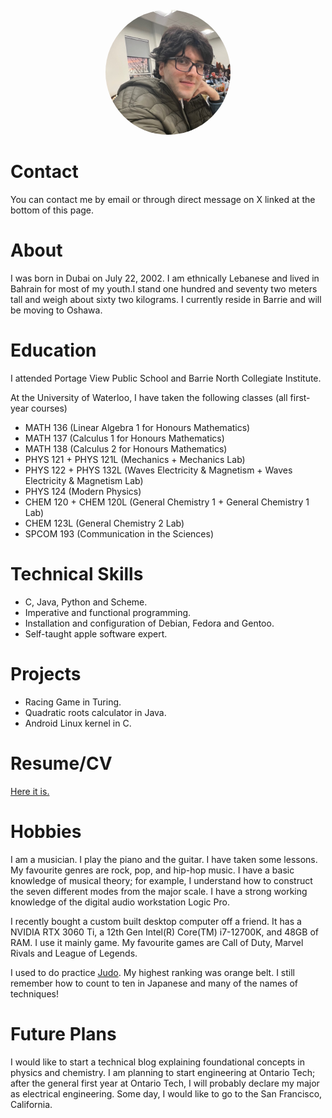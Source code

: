 <div style="text-align: center; margin: 20px 0;">
  <img src="/assets/img/profile.jpeg" alt="Mohamad Jad Chaker" style="border-radius: 50%; width: 200px; height: 200px; object-fit: cover;">
</div>

# Contact

You can contact me by email or through direct message on X linked at the bottom of this page.

# About

I was born in Dubai on July 22, 2002. I am ethnically Lebanese and lived in Bahrain for most of my youth.I stand one hundred and seventy two meters tall and weigh about sixty two kilograms. I currently reside in Barrie and will be moving to Oshawa.

# Education

I attended Portage View Public School and Barrie North Collegiate Institute.

At the University of Waterloo, I have taken the following classes (all first-year courses)

- MATH 136 (Linear Algebra 1 for Honours Mathematics)
- MATH 137 (Calculus 1 for Honours Mathematics)
- MATH 138 (Calculus 2 for Honours Mathematics)
- PHYS 121 + PHYS 121L (Mechanics + Mechanics Lab)
- PHYS 122 + PHYS 132L (Waves Electricity & Magnetism + Waves Electricity & Magnetism Lab)
- PHYS 124 (Modern Physics)
- CHEM 120 + CHEM 120L (General Chemistry 1 + General Chemistry 1 Lab)
- CHEM 123L (General Chemistry 2 Lab)
- SPCOM 193 (Communication in the Sciences)

# Technical Skills

- C, Java, Python and Scheme. 
- Imperative and functional programming.  
- Installation and configuration of Debian, Fedora and Gentoo.
- Self-taught apple software expert.

# Projects

- Racing Game in Turing.
- Quadratic roots calculator in Java.
- Android Linux kernel in C.

# Resume/CV

[Here it is.](/Resume.pdf)

# Hobbies

I am a musician. I play the piano and the guitar. I have taken some lessons. My favourite genres are rock, pop, and hip-hop music. I have a basic knowledge of musical theory; for example, I understand how to construct the seven different modes from the major scale. I have a strong working knowledge of the digital audio workstation Logic Pro. 

I recently bought a custom built desktop computer off a friend. It has a NVIDIA RTX 3060 Ti, a 12th Gen Intel(R) Core(TM) i7-12700K, and 48GB of RAM. I use it mainly game. My favourite games are Call of Duty, Marvel Rivals and League of Legends. 

I used to do practice [Judo](https://en.wikipedia.org/wiki/Judo). My highest ranking was orange belt. I still remember how to count to ten in Japanese and many of the names of techniques!

# Future Plans

I would like to start a technical blog explaining foundational concepts in physics and chemistry. I am planning to start engineering at Ontario Tech; after the general first year at Ontario Tech, I will probably declare my major as electrical engineering. Some day, I would like to go to the San Francisco, California.
